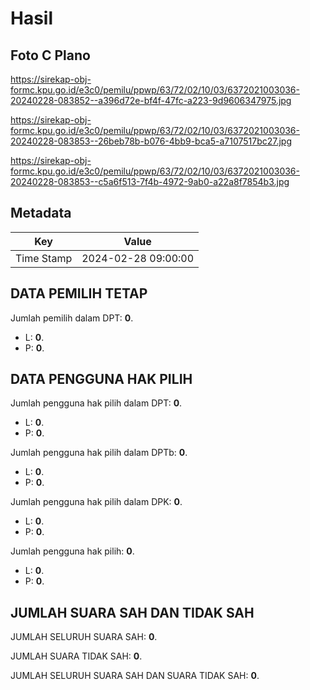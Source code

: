 # Hasil

## Foto C Plano

https://sirekap-obj-formc.kpu.go.id/e3c0/pemilu/ppwp/63/72/02/10/03/6372021003036-20240228-083852--a396d72e-bf4f-47fc-a223-9d9606347975.jpg

https://sirekap-obj-formc.kpu.go.id/e3c0/pemilu/ppwp/63/72/02/10/03/6372021003036-20240228-083853--26beb78b-b076-4bb9-bca5-a7107517bc27.jpg

https://sirekap-obj-formc.kpu.go.id/e3c0/pemilu/ppwp/63/72/02/10/03/6372021003036-20240228-083853--c5a6f513-7f4b-4972-9ab0-a22a8f7854b3.jpg


## Metadata

| Key        | Value               |
| ---------- | ------------------- |
| Time Stamp | 2024-02-28 09:00:00 |


## DATA PEMILIH TETAP

Jumlah pemilih dalam DPT: **0**.
 * L: **0**.
 * P: **0**.

## DATA PENGGUNA HAK PILIH

Jumlah pengguna hak pilih dalam DPT: **0**.
 * L: **0**.
 * P: **0**.

Jumlah pengguna hak pilih dalam DPTb: **0**.
 * L: **0**.
 * P: **0**.

Jumlah pengguna hak pilih dalam DPK: **0**.
 * L: **0**.
 * P: **0**.

Jumlah pengguna hak pilih: **0**.
 * L: **0**.
 * P: **0**.

## JUMLAH SUARA SAH DAN TIDAK SAH

JUMLAH SELURUH SUARA SAH: **0**.

JUMLAH SUARA TIDAK SAH: **0**.

JUMLAH SELURUH SUARA SAH DAN SUARA TIDAK SAH: **0**.


